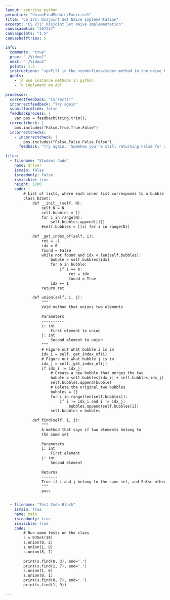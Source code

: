 ```yaml
---
layout: exercise_python
permalink: "UnionFindModule/Exercise1"
title: "CS 271: Disjoint Set Naive Implementation"
excerpt: "CS 271: Disjoint Set Naive Implementation"
canvasasmtid: "207257"
canvaspoints: "1.5"
canvashalftries: 5

info:
  comments: "true"
  prev: "./Video1"
  next: "./Video2"
  points: 1.5
  instructions: "<p>Fill in the <code>find</code> method in the naive bubble list implementation of disjoint sets below.</p>"
  goals:
    - To use instance methods in python
    - To implement an ADT
    
processor:  
  correctfeedback: "Correct!!" 
  incorrectfeedback: "Try again"
  submitformlink: false
  feedbackprocess: | 
    var pos = feedbackString.trim();
  correctcheck: |
    pos.includes("False.True.True.False")
  incorrectchecks:
    - incorrectcheck: |
        pos.includes("False.False.False.False")
      feedback: "Try again.  Somehow you're still returning False for all of the finds, but some of them should be True." 
 
files:
  - filename: "Student Code"
    name: driver
    ismain: false
    isreadonly: false
    isvisible: true
    height: 1200
    code: | 
        # List of lists, where each inner list corresponds to a bubble
        class DJSet:
            def __init__(self, N):
                self.N = N
                self.bubbles = []
                for i in range(N):
                    self.bubbles.append([i])
                #self.bubbles = [[i] for i in range(N)]
            
            def _get_index_of(self, i):
                ret = -1
                idx = 0
                found = False
                while not found and idx < len(self.bubbles):
                    bubble = self.bubbles[idx]
                    for b in bubble:
                        if i == b:
                            ret = idx
                            found = True
                    idx += 1
                return ret
            
            def union(self, i, j):
                """
                Void method that unions two elements
                
                Parameters
                ----------
                i: int
                    First element to union
                j: int
                    Second element to union
                """
                # Figure out what bubble i is in
                idx_i = self._get_index_of(i)
                # Figure out what bubble j is in
                idx_j = self._get_index_of(j)
                if idx_i != idx_j:
                    # Create a new bubble that merges the two
                    bubble = self.bubbles[idx_i] + self.bubbles[idx_j]
                    self.bubbles.append(bubble)
                    # Delete the original two bubbles
                    bubbles = []
                    for i in range(len(self.bubbles)):
                        if i != idx_i and i != idx_j:
                            bubbles.append(self.bubbles[i])
                    self.bubbles = bubbles
            
            def find(self, i, j):
                """
                A method that says if two elements belong to
                the same set
                
                Parameters
                i: int
                    First element
                j: int
                    Second element
                
                Returns
                -------
                True if i and j belong to the same set, and False otherwise
                """
                pass


  - filename: "Test Code Block"
    ismain: true
    name: main
    isreadonly: true
    isvisible: true
    code: |
        # Run some tests on the class
        s = DJSet(10)
        s.union(0, 2)
        s.union(1, 8)
        s.union(8, 7)
        
        print(s.find(0, 3), end='.')
        print(s.find(1, 7), end='.')
        s.union(1, 6)
        s.union(0, 1)
        print(s.find(0, 7), end='.')
        print(s.find(1, 9))
        
---
```

